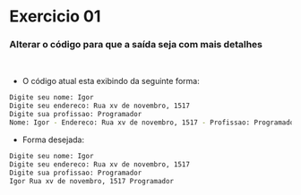 # Exercicio 01

### Alterar o código para que a saída seja com mais detalhes
<br>

- O código atual esta exibindo da seguinte forma:
```bash
Digite seu nome: Igor
Digite seu endereco: Rua xv de novembro, 1517
Digite sua profissao: Programador
Nome: Igor - Endereco: Rua xv de novembro, 1517 - Profissao: Programador
```

- Forma desejada:
```bash
Digite seu nome: Igor
Digite seu endereco: Rua xv de novembro, 1517
Digite sua profissao: Programador
Igor Rua xv de novembro, 1517 Programador
```

